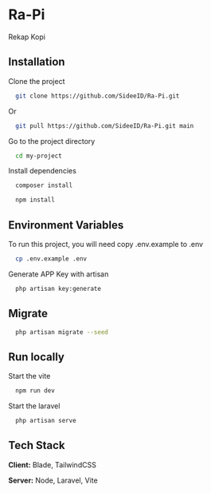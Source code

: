 
# Ra-Pi

Rekap Kopi


## Installation

Clone the project

```bash
  git clone https://github.com/SideeID/Ra-Pi.git
```

Or
```bash
  git pull https://github.com/SideeID/Ra-Pi.git main
```

Go to the project directory

```bash
  cd my-project
```

Install dependencies
```bash
  composer install
```
<!-- * If composer install error
```bash
  composer install --ignore-platform-req=php
``` -->

```bash
  npm install
```


## Environment Variables

To run this project, you will need copy .env.example to .env
```bash
  cp .env.example .env
```
Generate APP Key with artisan
```bash
  php artisan key:generate
```

## Migrate
```bash
  php artisan migrate --seed
```

## Run locally
Start the vite

```bash
  npm run dev
```

Start the laravel
```bash
  php artisan serve
```

## Tech Stack

**Client:** Blade, TailwindCSS

**Server:** Node, Laravel, Vite
